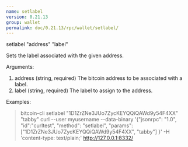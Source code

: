 ```yaml
---
name: setlabel
version: 0.21.13
group: wallet
permalink: doc/0.21.13/rpc/wallet/setlabel/
---
```


setlabel "address" "label"

Sets the label associated with the given address.

Arguments:
1. address    (string, required) The bitcoin address to be associated with a label.
2. label      (string, required) The label to assign to the address.

Examples:
> bitcoin-cli setlabel "1D1ZrZNe3JUo7ZycKEYQQiQAWd9y54F4XX" "tabby"
> curl --user myusername --data-binary '{"jsonrpc": "1.0", "id":"curltest", "method": "setlabel", "params": ["1D1ZrZNe3JUo7ZycKEYQQiQAWd9y54F4XX", "tabby"] }' -H 'content-type: text/plain;' http://127.0.0.1:8332/


